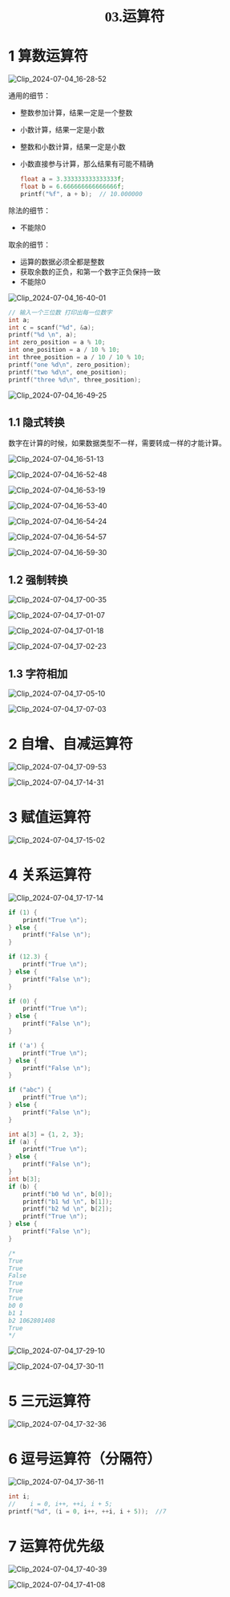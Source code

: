 <h1 style="text-align: center; font-family: '仿宋';">03.运算符</h1>

# 1 算数运算符

![Clip_2024-07-04_16-28-52](./assets/Clip_2024-07-04_16-28-52.png)

通用的细节：

- 整数参加计算，结果一定是一个整数

- 小数计算，结果一定是小数

- 整数和小数计算，结果一定是小数

- 小数直接参与计算，那么结果有可能不精确

  ```C
  float a = 3.333333333333333f;
  float b = 6.666666666666666f;
  printf("%f", a + b);  // 10.000000
  ```

除法的细节：

- 不能除0

取余的细节：

- 运算的数据必须全都是整数
- 获取余数的正负，和第一个数字正负保持一致
- 不能除0

![Clip_2024-07-04_16-40-01](./assets/Clip_2024-07-04_16-40-01.png)

```C
// 输入一个三位数 打印出每一位数字
int a;
int c = scanf("%d", &a);
printf("%d \n", a);
int zero_position = a % 10;
int one_position = a / 10 % 10;
int three_position = a / 10 / 10 % 10;
printf("one %d\n", zero_position);
printf("two %d\n", one_position);
printf("three %d\n", three_position);
```

![Clip_2024-07-04_16-49-25](./assets/Clip_2024-07-04_16-49-25.png)

## 1.1 隐式转换

数字在计算的时候，如果数据类型不一样，需要转成一样的才能计算。

![Clip_2024-07-04_16-51-13](./assets/Clip_2024-07-04_16-51-13.png)

![Clip_2024-07-04_16-52-48](./assets/Clip_2024-07-04_16-52-48.png)

![Clip_2024-07-04_16-53-19](./assets/Clip_2024-07-04_16-53-19.png)

![Clip_2024-07-04_16-53-40](./assets/Clip_2024-07-04_16-53-40.png)

![Clip_2024-07-04_16-54-24](./assets/Clip_2024-07-04_16-54-24.png)

![Clip_2024-07-04_16-54-57](./assets/Clip_2024-07-04_16-54-57.png)

![Clip_2024-07-04_16-59-30](./assets/Clip_2024-07-04_16-59-30.png)

## 1.2 强制转换

![Clip_2024-07-04_17-00-35](./assets/Clip_2024-07-04_17-00-35.png)

![Clip_2024-07-04_17-01-07](./assets/Clip_2024-07-04_17-01-07.png)

![Clip_2024-07-04_17-01-18](./assets/Clip_2024-07-04_17-01-18.png)

![Clip_2024-07-04_17-02-23](./assets/Clip_2024-07-04_17-02-23.png)

## 1.3 字符相加

![Clip_2024-07-04_17-05-10](./assets/Clip_2024-07-04_17-05-10.png)

![Clip_2024-07-04_17-07-03](./assets/Clip_2024-07-04_17-07-03.png)

# 2 自增、自减运算符

![Clip_2024-07-04_17-09-53](./assets/Clip_2024-07-04_17-09-53.png)

![Clip_2024-07-04_17-14-31](./assets/Clip_2024-07-04_17-14-31.png)



# 3 赋值运算符

![Clip_2024-07-04_17-15-02](./assets/Clip_2024-07-04_17-15-02.png)

# 4 关系运算符

![Clip_2024-07-04_17-17-14](./assets/Clip_2024-07-04_17-17-14.png)

```C
if (1) {
    printf("True \n");
} else {
    printf("False \n");
}

if (12.3) {
    printf("True \n");
} else {
    printf("False \n");
}

if (0) {
    printf("True \n");
} else {
    printf("False \n");
}

if ('a') {
    printf("True \n");
} else {
    printf("False \n");
}

if ("abc") {
    printf("True \n");
} else {
    printf("False \n");
}

int a[3] = {1, 2, 3};
if (a) {
    printf("True \n");
} else {
    printf("False \n");
}
int b[3];
if (b) {
    printf("b0 %d \n", b[0]);
    printf("b1 %d \n", b[1]);
    printf("b2 %d \n", b[2]);
    printf("True \n");
} else {
    printf("False \n");
}

/*
True
True
False
True
True
True
b0 0
b1 1
b2 1062801408
True
*/
```

![Clip_2024-07-04_17-29-10](./assets/Clip_2024-07-04_17-29-10.png)

![Clip_2024-07-04_17-30-11](./assets/Clip_2024-07-04_17-30-11.png)

# 5 三元运算符

![Clip_2024-07-04_17-32-36](./assets/Clip_2024-07-04_17-32-36.png)

# 6 逗号运算符（分隔符）

![Clip_2024-07-04_17-36-11](./assets/Clip_2024-07-04_17-36-11.png)

```C
int i;
//    i = 0, i++, ++i, i + 5;
printf("%d", (i = 0, i++, ++i, i + 5));  //7
```

# 7 运算符优先级

![Clip_2024-07-04_17-40-39](./assets/Clip_2024-07-04_17-40-39.png)

![Clip_2024-07-04_17-41-08](./assets/Clip_2024-07-04_17-41-08.png)

























